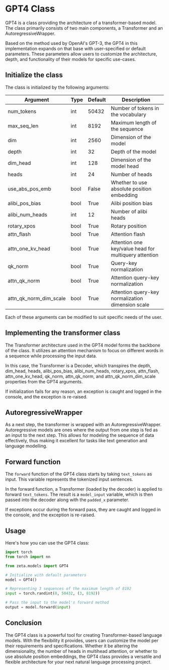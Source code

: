 # GPT4 Class

GPT4 is a class providing the architecture of a transformer-based model. The class primarily consists of two main components, a Transformer and an AutoregressiveWrapper. 

Based on the method used by OpenAI's GPT-3, the GPT4 in this implementation expands on that base with user-specified or default parameters. These parameters allow users to customize the architecture, depth, and functionality of their models for specific use-cases.

## Initialize the class

The class is initialized by the following arguments:

| Argument                     | Type     | Default | Description |
| -----------------------------| -------- | ------- | ----------- |
| num_tokens                   | int      | 50432   | Number of tokens in the vocabulary |
| max_seq_len                  | int      | 8192    | Maximum length of the sequence |
| dim                          | int      | 2560    | Dimension of the model |
| depth                        | int      | 32      | Depth of the model |
| dim_head                     | int      | 128     | Dimension of the model head |
| heads                        | int      | 24      | Number of heads |
| use_abs_pos_emb              | bool     | False   | Whether to use absolute position embedding |
| alibi_pos_bias               | bool     | True    | Alibi position bias |
| alibi_num_heads              | int      | 12      | Number of alibi heads |
| rotary_xpos                  | bool     | True    | Rotary position |
| attn_flash                   | bool     | True    | Attention flash |
| attn_one_kv_head             | bool     | True    | Attention one key/value head for multiquery attention |
| qk_norm                      | bool     | True    | Query-key normalization |
| attn_qk_norm                 | bool     | True    | Attention query-key normalization |
| attn_qk_norm_dim_scale       | bool     | True    | Attention query-key normalization dimension scale |

Each of these arguments can be modified to suit specific needs of the user. 

## Implementing the transformer class

The Transformer architecture used in the GPT4 model forms the backbone of the class. It utilizes an attention mechanism to focus on different words in a sequence while processing the input data.

In this case, the Transformer is a Decoder, which transpires the depth, dim_head, heads, alibi_pos_bias, alibi_num_heads, rotary_xpos, attn_flash, attn_one_kv_head, qk_norm, attn_qk_norm, and attn_qk_norm_dim_scale properties from the GPT4 arguments.

If initialization fails for any reason, an exception is caught and logged in the console, and the exception is re-raised.

## AutoregressiveWrapper

As a next step, the transformer is wrapped with an AutoregressiveWrapper. Autoregressive models are ones where the output from one step is fed as an input to the next step. This allows for modeling the sequence of data effectively, thus making it excellent for tasks like text generation and language modelling.

## Forward function

The `forward` function of the GPT4 class starts by taking `text_tokens` as input. This variable represents the tokenized input sentences.

In the forward function, a Transformer (loaded by the decoder) is applied to forward `text_tokens`. The result is a `model_input` variable, which is then passed into the decoder along with the `padded_x` parameter.

If exceptions occur during the forward pass, they are caught and logged in the console, and the exception is re-raised.

## Usage

Here's how you can use the GPT4 class:

```python
import torch
from torch import nn

from zeta.models import GPT4

# Initialize with default parameters
model = GPT4()

# Representing 3 sequences of the maximum length of 8192
input = torch.randint(0, 50432, (3, 8192))

# Pass the input to the model's forward method
output = model.forward(input)
```

## Conclusion

The GPT4 class is a powerful tool for creating Transformer-based language models. With the flexibility it provides, users can customize the model per their requirements and specifications. Whether it be altering the dimensionality, the number of heads in multihead attention, or whether to use absolute position embeddings, the GPT4 class provides a versatile and flexible architecture for your next natural language processing project.

